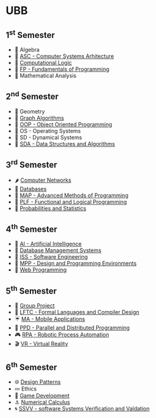 # UBB

## 1<sup>st</sup> Semester
- :broccoli: Algebra
- :green_apple: [ASC - Computer Systems Arhitecture](1stSemester/ASC)
- :pear: [Computational Logic](1stSemester/Logic)
- :kiwi_fruit: [FP - Fundamentals of Programming](1stSemester/FP)
- :avocado: Mathematical Analysis

## 2<sup>nd</sup> Semester
- :mango: Geometry
- :pineapple: [Graph Algorithms](2ndSemester/Graphs)
- :banana: [OOP - Object Oriented Programming](2ndSemester/OOP)
- :lemon: OS - Operating Systems
- :melon: SD - Dynamical Systems
- :mandarin: [SDA - Data Structures and Algorithms](2ndSemester/SDA)

## 3<sup>rd</sup> Semester
- :hot_pepper: [Computer Networks](3rdSemester/Networks)
- :watermelon: [Databases](3rdSemester/Databases)
- :mushroom: [MAP - Advanced Methods of Programming](3rdSemester/MAP)
- :cherries: [PLF - Functional and Logical Programming](3rdSemester/PLF)
- :strawberry: [Probabilities and Statistics](3rdSemester/ProbabilitiesAndStatistics)

## 4<sup>th</sup> Semester
- :fox_face: [AI - Artificial Intelligence](4thSemester/AI)
- :hedgehog: [Database Management Systems](4thSemester/Databases)
- :tiger: [ISS - Software Engineering](4thSemester/ISS)
- :lion: [MPP - Design and Programming Environments](4thSemester/MPP)
- :horse: [Web Programming](4thSemester/Web)

## 5<sup>th</sup> Semester
- :space_invader: [Group Project](https://github.com/richardtoth603/medical-app-frontend)
- :crystal_ball: [LFTC - Formal Languages and Compiler Design](5thSemester/LFTC)
- :umbrella: [MA - Mobile Applications](5thSemester/MA)
- :grapes: [PPD - Parallel and Distributed Programming](5thSemester/PPD)
- :video_game: [RPA - Robotic Process Automation](5thSemester/RPA)
- :clapper: [VR - Virtual Reality](5thSemester/VR)

## 6<sup>th</sup> Semester
- :globe_with_meridians: [Design Patterns](6thSemester/DesignPatterns)
- :zzz: Ethics
- :gem: [Game Development](6thSemester/GameDev)
- :anchor: [Numerical Calculus](6thSemester/NumericalCalculus)
- :cyclone: [SSVV - software Systems Verification and Valdation](6thSemester/SSVV)
